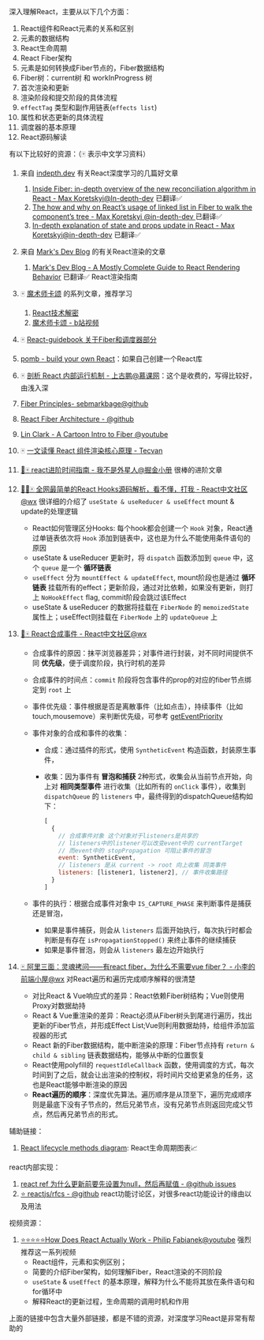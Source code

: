 深入理解React，主要从以下几个方面：

1. React组件和React元素的关系和区别
2. 元素的数据结构
3. React生命周期
4. React Fiber架构
5. 元素是如何转换成Fiber节点的，Fiber数据结构
6. Fiber树：current树 和 workInProgress 树
7. 首次渲染和更新
8. 渲染阶段和提交阶段的具体流程
9. `effectTag` 类型和副作用链表(`effects list`)
10. 属性和状态更新的具体流程
11. 调度器的基本原理
12. React源码解读



有以下比较好的资源：（🀄️ 表示中文学习资料）

1. 来自 [indepth.dev](https://indepth.dev/react) 有关React深度学习的几篇好文章
   1. [Inside Fiber: in-depth overview of the new reconciliation algorithm in React - Max Koretskyi@In-depth-dev](https://indepth.dev/posts/1008/inside-fiber-in-depth-overview-of-the-new-reconciliation-algorithm-in-react) 已翻译✅
   2. [The how and why on React’s usage of linked list in Fiber to walk the component’s tree - Max Koretskyi @in-depth-dev ](https://indepth.dev/posts/1007/the-how-and-why-on-reacts-usage-of-linked-list-in-fiber-to-walk-the-components-tree) 已翻译✅
   3. [In-depth explanation of state and props update in React - Max Koretskyi@in-depth-dev](https://indepth.dev/posts/1009/in-depth-explanation-of-state-and-props-update-in-react) 已翻译✅

2. 来自 [Mark's Dev Blog](https://blog.isquaredsoftware.com/) 的有关React渲染的文章
   1. [Mark's Dev Blog - A Mostly Complete Guide to React Rendering Behavior](https://blog.isquaredsoftware.com/2020/05/blogged-answers-a-mostly-complete-guide-to-react-rendering-behavior/#improving-rendering-performance) 已翻译✅ React渲染指南

3. 🀄️ [魔术师卡颂](https://space.bilibili.com/453618117) 的系列文章，推荐学习 
   1. [React技术解密](https://react.iamkasong.com/)
   2. [魔术师卡颂 - b站视频](https://space.bilibili.com/453618117) 

4. 🀄️ [React-guidebook 关于Fiber和调度器部分](https://tsejx.github.io/react-guidebook/architect/internal/fiber)

5. [pomb - build your own React](https://pomb.us/build-your-own-react/)：如果自己创建一个React库

6. 🀄️ [剖析 React 内部运行机制 - 上古鹏@慕课网](https://www.imooc.com/read/86)：这个是收费的，写得比较好，由浅入深

7. [Fiber Principles- sebmarkbage@github](https://github.com/facebook/react/issues/7942?source=post_page---------------------------#issue-182373497)

8. [React Fiber Architecture - @github](https://github.com/acdlite/react-fiber-architecture?source=post_page---------------------------)

9. [Lin Clark - A Cartoon Intro to Fiber @youtube](https://www.youtube.com/watch?v=ZCuYPiUIONs&ab_channel=FacebookDevelopers)

10. 🀄️ [一文读懂 React 组件渲染核心原理 - Tecvan](https://mp.weixin.qq.com/s/M6orAXsSXDSKouIyuC9XUg)

11. [🚀🀄️ react进阶时间指南 - 我不是外星人@掘金小册](https://juejin.cn/book/6945998773818490884/section/6951186955321376775) 很棒的进阶文章

12. [🚀🚀🀄️ 全网最简单的React Hooks源码解析，看不懂，打我 - React中文社区@wx](https://mp.weixin.qq.com/s/4-JYjizitK-VbRk5CQqlKA) 很详细的介绍了 `useState & useReducer & useEffect` mount & update的处理逻辑
    - React如何管理区分Hooks: 每个hook都会创建一个 `Hook` 对象，React通过单链表依次将 `Hook` 添加到链表中，这也是为什么不能使用条件语句的原因
    - useState & useReducer 更新时，将 `dispatch` 函数添加到 `queue` 中，这个 `queue` 是一个 **循环链表**
    - `useEffect` 分为 `mountEffect & updateEffect`, mount阶段也是通过 **循环链表** 挂载所有的effect；更新阶段，通过对比依赖，如果没有更新，则打上 `NoHookEffect` flag, commit阶段会跳过该Effect
    - useState & useReducer 的数据将挂载在 `FiberNode` 的 `memoizedState` 属性上；useEffect则挂载在 `FiberNode` 上的 `updateQueue` 上

13. [🚀🀄️ React合成事件 - React中文社区@wx](https://mp.weixin.qq.com/s/A1oV--p5NpiKjtdFv9ODBQ)

    - 合成事件的原因：抹平浏览器差异；对事件进行封装，对不同时间提供不同 **优先级**，便于调度阶段，执行时机的差异

    - 合成事件的时间点：`commit` 阶段将包含事件的prop的对应的fiber节点绑定到 `root` 上

    - 事件优先级：事件根据是否是离散事件（比如点击），持续事件（比如touch,mousemove）来判断优先级，可参考 [getEventPriority](https://github.com/facebook/react/blob/main/packages/react-dom/src/events/ReactDOMEventListener.js#L409)

    - 事件对象的合成和事件的收集：

      - 合成：通过插件的形式，使用 `SyntheticEvent` 构造函数，封装原生事件，

      - 收集：因为事件有 **冒泡和捕获** 2种形式，收集会从当前节点开始，向上对 **相同类型事件** 进行收集（比如所有的 `onClick` 事件），收集到 `dispatchQueue` 的 `listeners` 中，最终得到的dispatchQueue结构如下：

        ```js
        [
          {
            // 合成事件对象 这个对象对于listeners是共享的
            // listeners中的listener可以改变event中的 currentTarget
            // 而event中的 stopPropagation 可阻止事件的冒泡
            event: SyntheticEvent,
            // listeners 是从 current -> root 向上收集 同类事件
            listeners: [listener1, listener2], // 事件收集路径
          }
        ]
        ```

    - 事件的执行：根据合成事件对象中 `IS_CAPTURE_PHASE` 来判断事件是捕获还是冒泡，

      - 如果是事件捕获，则会从 `listeners` 后面开始执行，每次执行时都会判断是有存在 `isPropagationStopped()` 来终止事件的继续捕获
      - 如果是事件冒泡，则会从 `listeners` 最左边开始执行

14. [🀄️ 阿里三面：灵魂拷问——有react fiber，为什么不需要vue fiber？ - 小李的前端小屋@wx](https://mp.weixin.qq.com/s/iM2RKUNHPZPPSwsYR6WkUA) 对React遍历和遍历完成顺序解释的很清楚

    - 对比React & Vue响应式的差异：React依赖Fiber树结构；Vue则使用Proxy对数据劫持
    - React & Vue重渲染的差异：React必须从Fiber树头到尾进行遍历，找出更新的Fiber节点，并形成Effect List;Vue则利用数据劫持，给组件添加监视器的形式
    - React 新的Fiber数据结构，能中断渲染的原理：Fiber节点持有 `return & child & sibling` 链表数据结构，能够从中断的位置恢复
    - React使用polyfill的 `requestIdleCallback` 函数，使用调度的方式，每次时间到了之后，就会让出渲染的控制权，将时间片交给更紧急的任务，这也是React能够中断渲染的原因
    - **React遍历的顺序**：深度优先算法。遍历顺序是从顶至下，遍历完成顺序则是最底下没有子节点的，然后兄弟节点，没有兄弟节点则返回完成父节点，然后再兄弟节点的形式。

    

    

    

    

辅助链接：

1. [React lifecycle methods diagram](https://projects.wojtekmaj.pl/react-lifecycle-methods-diagram/): React生命周期图表📈



react内部实现：

1. [react ref 为什么更新前要先设置为null，然后再赋值 - @github issues](https://github.com/facebook/react/issues/9328#issuecomment-298438237)
2. [⭐️ reactjs/rfcs - @github](https://github.com/reactjs/rfcs) react功能讨论区，对很多react功能设计的缘由以及用法





视频资源：

1. [⭐️⭐️⭐️⭐️⭐️How Does React Actually Work - Philip Fabianek@youtube](https://www.youtube.com/watch?v=7YhdqIR2Yzo&list=PLxRVWC-K96b0ktvhd16l3xA6gncuGP7gJ&index=1) 强烈推荐这一系列视频
   - React组件，元素和实例区别；
   - 简要的介绍Fiber架构，如何理解Fiber，React渲染的不同阶段
   - `useState` & `useEffect` 的基本原理，解释为什么不能将其放在条件语句和for循环中
   - 解释React的更新过程，生命周期的调用时机和作用



上面的链接中包含大量外部链接，都是不错的资源，对深度学习React是非常有帮助的
